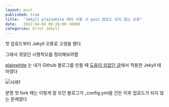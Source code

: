 ```yaml
---
layout: post
published: true
title:  "Jekyll plainwhite 테마 사용 시 post 업로드 되지 않는 오류"
date:   2022-04-04 08:26:00 +0900
categories: Error Jekyll
---
```

첫 업로드부터 Jekyll 오류로 고생을 했다

그래서 겪었던 시행착오를 정리해보려함

[plainwhite] 는 내가 Github 블로그를 만들 때 [도움이 되었던 글]에서 적용한 Jekyll 테마였다


![사례1](https://drive.google.com/uc?id=1f231a_RKUolFDBRYp7R4XoA11bvtNCj1)

분명 첫 fork 때는 이렇게 잘 뜨던 블로그가 _config.yml을 건든 이후 업로드가 되지 않는 문제였다




[plainwhite]:https://github.com/samarsault/plainwhite-jekyll
[도움이 되었던 글]:https://zeddios.tistory.com/1223